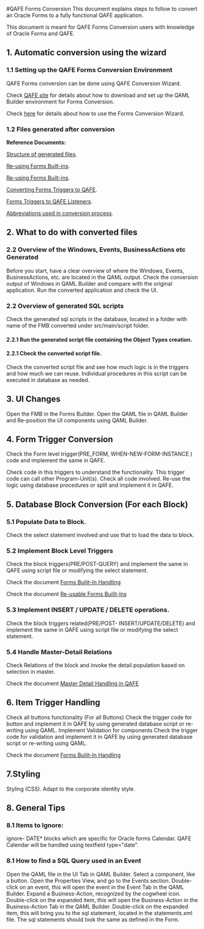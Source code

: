 #QAFE Forms Conversion
This document explains steps to follow to convert an Oracle Forms to a fully functional QAFE application.

This document is meant for QAFE Forms Conversion users with knowledge of Oracle Forms and QAFE.

## 1. Automatic conversion using the wizard

### 1.1 Setting up the QAFE Forms Conversion Environment
QAFE Forms conversion can be done using QAFE Conversion Wizard.

Check [QAFE site](http://www.qafe.com) for details about how to download and set up the QAML Builder environment for Forms Conversion.

Check [here](http://www.qafe.com/developer-docs/oracle-forms/qafe-forms-wizard/) for details about how to use the Forms Conversion Wizard.
### 1.2 Files generated after conversion

**Reference Documents:**

[Structure of generated files](http://www.qafe.com/developer-docs/oracle-forms/code-walkthrough/).

[Re-using Forms Built-ins](FormsReusableBuiltins.md).

[Re-using Forms Built-ins](FormsReusableBuiltins.md).

[Converting Forms Triggers to QAFE](FormsTriggersToQAFEConversion.md).

[Forms Triggers to QAFE Listeners](FormsTriggersToQAFEListner.md).

[Abbreviations used in conversion process](FormsTriggersAbbreviations.md).

## 2. What to do with converted files

### 2.2 Overview of the Windows, Events, BusinessActions etc Generated
Before you start, have a clear overview of where the Windows, Events, BusinessActions, etc. are located in the QAML output.
Check the conversion output of Windows in QAML Builder and compare with the original application.
Run the converted application and check the UI.

### 2.2 Overview of generated SQL scripts
Check the generated sql scripts in the database, located in a folder with name of the FMB converted under src/main/script folder.

#### 2.2.1 Run the generated script file containing the Object Types creation.

#### 2.2.1 Check the converted script file.
Check the converted script file and see how much logic is in the triggers and how much we can reuse.
Individual procedures in this script can be executed in database as needed.


## 3. UI Changes
Open the FMB in the Forms Builder.
Open the QAML file in QAML Builder and Re-position the UI components using QAML Builder.

## 4. Form Trigger Conversion
Check the Form level trigger(PRE_FORM, WHEN-NEW-FORM-INSTANCE ) code and implement the same in QAFE.

Check code in this triggers to understand the functionality. This trigger code can call other Program-Unit(s). Check all code involved.
Re-use the logic using database procedures or split and implement it in QAFE.

## 5. Database Block Conversion (For each Block)

### 5.1 Populate Data to Block.
Check the select statement involved and use that to load the data to block.

### 5.2 Implement Block Level Triggers
Check the block triggers(PRE/POST-QUERY) and implement the same in QAFE using script file or modifying the select statement.

Check the document [Forms Builit-In Handling](FormsBuiltinsHandling.md)

Check the document [Re-usable Forms Builit-Ins](FormsReusableBuiltins.md)


### 5.3 Implement INSERT / UPDATE / DELETE operations.
Check the block triggers related(PRE/POST- INSERT/UPDATE/DELETE) and implement the same in QAFE using script file or modifying the select statement.

### 5.4 Handle Master-Detail Relations
Check Relations of the block and invoke the detail population based on selection in master.

Check the document [Master Detail Handling in QAFE](FormsMasterDetailBlocksToQAFEConversion.md)

## 6. Item Trigger Handling
Check all buttons functionality (For all Buttons)
Check the trigger code for button and implement it in QAFE by using generated database script or re-writing using QAML.
Implement Validation for components
Check the trigger code for validation and implement  it in QAFE by using generated database script or re-writing using QAML.

Check the document [Forms Builit-In Handling](FormsBuiltinsHandling.md)

## 7.Styling
Styling (CSS).
Adapt to the corporate identity style.

## 8. General Tips
### 8.1 Items to Ignore:
ignore- DATE* blocks which are specific for Oracle forms Calendar.
QAFE Calendar will be handled using textfield type="date".

### 8.1  How to find a SQL Query used in an Event
Open the QAML file in the UI Tab in QAML Builder.
Select a component, like a button.
Open the Properties View, and go to the Events section.
Double-click on an event, this will open the event in the Event Tab in the QAML Builder.
Expand a Business-Action, recognized by the cogwheel icon.
Double-click on the expanded item, this will open the Business-Action in the Business-Action Tab in the QAML Builder.
Double-click on the expanded item, this will bring you to the sql statement, located in the statements.xml file.
The sql statements should look the same as defined in the Form.
